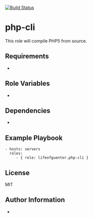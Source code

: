 [![Build Status](https://travis-ci.org/lifeofguenter/ansible-role-php5-cli.svg?branch=master)](https://travis-ci.org/lifeofguenter/ansible-role-php5-cli)

php-cli
=========

This role will compile PHP5 from source.

Requirements
------------

-

Role Variables
--------------

-

Dependencies
------------

-

Example Playbook
----------------

    - hosts: servers
      roles:
         - { role: lifeofguenter.php-cli }

License
-------

MIT

Author Information
------------------

-

